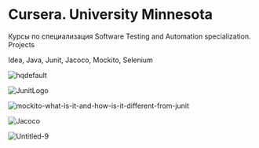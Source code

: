 # Cursera. University Minnesota

Курсы по специализация Software Testing and Automation specialization.
Projects

Idea, Java, Junit, Jacoco, Mockito, Selenium

![hqdefault](https://user-images.githubusercontent.com/66553252/116185561-86628280-a72a-11eb-8805-73801fdf25c4.jpg)

![JunitLogo](https://user-images.githubusercontent.com/66553252/116185034-7e561300-a729-11eb-90b1-57466fe1eef6.png)

![mockito-what-is-it-and-how-is-it-different-from-junit](https://user-images.githubusercontent.com/66553252/116185205-d260f780-a729-11eb-8363-542a3935591b.png)

![Jacoco](https://user-images.githubusercontent.com/66553252/116185297-fe7c7880-a729-11eb-9816-242c83d7ba76.png)

![Untitled-9](https://user-images.githubusercontent.com/66553252/116207486-9c7f3b80-a748-11eb-9d4c-e5ac5bf50894.png)


